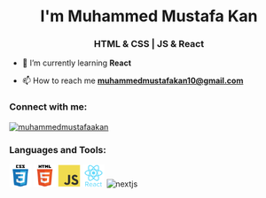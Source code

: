 <h1 align="center">I'm Muhammed Mustafa Kan</h1>
<h3 align="center">HTML & CSS | JS & React</h3>

- 🌱 I’m currently learning **React**

- 📫 How to reach me **muhammedmustafakan10@gmail.com**

<h3 align="left">Connect with me:</h3>
<p align="left">
<a href="https://instagram.com/muhammedmustafaakan" target="blank"><img align="center" src="https://raw.githubusercontent.com/rahuldkjain/github-profile-readme-generator/master/src/images/icons/Social/instagram.svg" alt="muhammedmustafaakan" height="30" width="40" /></a>
</p>

<h3 align="left">Languages and Tools:</h3>
<p align="left">  <img src="https://raw.githubusercontent.com/devicons/devicon/master/icons/css3/css3-original-wordmark.svg" alt="css3" width="40" height="40"/> <img src="https://raw.githubusercontent.com/devicons/devicon/master/icons/html5/html5-original-wordmark.svg" alt="html5" width="40" height="40"/> <img src="https://raw.githubusercontent.com/devicons/devicon/master/icons/javascript/javascript-original.svg" alt="javascript" width="40" height="40"/> <img src="https://raw.githubusercontent.com/devicons/devicon/master/icons/react/react-original-wordmark.svg" alt="react" width="40" height="40"/> 
<img src="https://cdn.worldvectorlogo.com/logos/nextjs-2.svg" alt="nextjs" width="40" height="40" background-color:"white"/>
</p>

